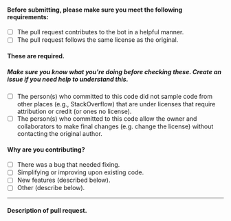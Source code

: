 
#### Before submitting, please make sure you meet the following requirements:

<!--You can put an 'x' character where the space is to form a checkbox.
[x] is checkbox, [ ] is not.
-->

- [ ] The pull request contributes to the bot in a helpful manner.
- [ ] The pull request follows the same license as the original.

#### These are required.
##### Make sure you know what you're doing before checking these.  Create an issue if you need help to understand this.

<!-- THIS IS FOR PROTECTION.  PLEASE TRY TO UNDERSTAND.  YOUR PULL REQUEST WILL BE DENIED IF YOU DO NOT AGREE.-->
- [ ] The person(s) who committed to this code did not sample code from other places (e.g., StackOverflow) that are under licenses that require attribution or credit (or ones no license).
- [ ] The person(s) who committed to this code allow the owner and collaborators to make final changes (e.g. change the license) without contacting the original author.

#### Why are you contributing?

<!-- choose one :) -->
- [ ] There was a bug that needed fixing.
- [ ] Simplifying or improving upon existing code.
- [ ] New features (described below).
- [ ] Other (describe below).
<hr>

#### Description of pull request.
<!--INSERT DESCRIPTION OF PR HERE-->
